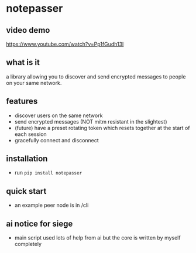# notepasser

## video demo
https://www.youtube.com/watch?v=Pp1fGudh13I

## what is it
a library allowing you to discover and send encrypted messages to people on your same network.

## features
- discover users on the same network
- send encrypted messages (NOT mitm resistant in the slightest)
- (future) have a preset rotating token which resets together at the start of each session
- gracefully connect and disconnect

## installation
- run `pip install notepasser`

## quick start
- an example peer node is in /cli

## ai notice for siege
- main script used lots of help from ai but the core is written by myself completely 
